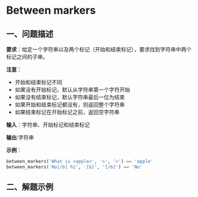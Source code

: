 # Between markers

## 一、问题描述

**要求**：给定一个字符串以及两个标记（开始和结束标记），要求找到字符串中两个标记之间的子串。

**注意**：

- 开始和结束标记不同
- 如果没有开始标记，默认从字符串第一个字符开始
- 如果没有结束标记，默认字符串最后一位为结束
- 如果开始和结束标记都没有，则返回整个字符串
- 如果结束标记在开始标记之前，返回空字符串

**输入**：字符串、开始标记和结束标记

**输出**:字符串

**示例**：
```python
between_markers('What is >apple<', '>', '<') == 'apple'
between_markers('No[/b] hi', '[b]', '[/b]') == 'No'
```

## 二、解题示例